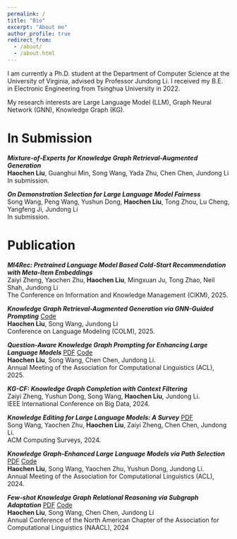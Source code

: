 ```yaml
---
permalink: /
title: "Bio"
excerpt: "About me"
author_profile: true
redirect_from: 
  - /about/
  - /about.html
---
```


I am currently a Ph.D. student at the Department of Computer Science at the University of Virginia, advised by Professor Jundong Li. I received my B.E. in Electronic Engineering from Tsinghua University in 2022.

My research interests are Large Language Model (LLM), Graph Neural Network (GNN), Knowledge Graph (KG).


In Submission
======

***Mixture-of-Experts for Knowledge Graph Retrieval-Augmented Generation*** <br>
**Haochen Liu**, Guanghui Min, Song Wang, Yada Zhu, Chen Chen, Jundong Li <br>
In submission.

***On Demonstration Selection for Large Language Model Fairness*** <br>
Song Wang, Peng Wang, Yushun Dong, **Haochen Liu**, Tong Zhou, Lu Cheng, Yangfeng Ji, Jundong Li <br>
In submission.





Publication
======

***MI4Rec: Pretrained Language Model Based Cold-Start Recommendation with Meta-Item Embeddings*** <br>
Zaiyi Zheng, Yaochen Zhu, **Haochen Liu**, Mingxuan Ju, Tong Zhao, Neil Shah, Jundong Li <br>
The Conference on Information and Knowledge Management (CIKM), 2025.

***Knowledge Graph Retrieval-Augmented Generation via GNN-Guided Prompting*** [Code](https://github.com/HaochenLiu2000/GGR) <br>
**Haochen Liu**, Song Wang, Jundong Li <br>
Conference on Language Modeling (COLM), 2025.

***Question-Aware Knowledge Graph Prompting for Enhancing Large Language Models*** [PDF](https://arxiv.org/pdf/2503.23523.pdf) [Code](https://github.com/HaochenLiu2000/QAP)<br>
**Haochen Liu**, Song Wang, Chen Chen, Jundong Li. <br>
Annual Meeting of the Association for Computational Linguistics (ACL), 2025.

***KG-CF: Knowledge Graph Completion with Context Filtering*** <br>
Zaiyi Zheng, Yushun Dong, Song Wang, **Haochen Liu**, Jundong Li. <br>
IEEE International Conference on Big Data, 2024.

***Knowledge Editing for Large Language Models: A Survey*** [PDF](https://arxiv.org/pdf/2310.16218.pdf) <br>
Song Wang, Yaochen Zhu, **Haochen Liu**, Zaiyi Zheng, Chen Chen, Jundong Li. <br>
ACM Computing Surveys, 2024.

***Knowledge Graph-Enhanced Large Language Models via Path Selection*** [PDF](https://arxiv.org/pdf/2406.13862.pdf) [Code](https://github.com/HaochenLiu2000/KELP) <br>
**Haochen Liu**, Song Wang, Yaochen Zhu, Yushun Dong, Jundong Li. <br>
Annual Meeting of the Association for Computational Linguistics (ACL), 2024.

***Few-shot Knowledge Graph Relational Reasoning via Subgraph Adaptation*** [PDF](https://arxiv.org/pdf/2406.15507.pdf) [Code](https://github.com/HaochenLiu2000/SAFER) <br>
**Haochen Liu**, Song Wang, Chen Chen, Jundong Li <br>
Annual Conference of the North American Chapter of the Association for Computational Linguistics (NAACL), 2024